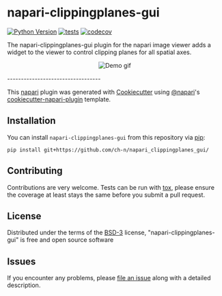 # napari-clippingplanes-gui

[//]: <[![License](https://img.shields.io/pypi/l/napari-clippingplanes-gui.svg?color=green)](https://github.com/ch-n/napari-clippingplanes-gui/raw/main/LICENSE)>

[//]: <[![PyPI](https://img.shields.io/pypi/v/napari-clippingplanes-gui.svg?color=green)](https://pypi.org/project/napari-clippingplanes-gui)>

[//]: <[![napari hub](https://img.shields.io/endpoint?url=https://api.napari-hub.org/shields/napari-clippingplanes-gui)](https://napari-hub.org/plugins/napari-clippingplanes-gui)>

[![Python Version](https://img.shields.io/pypi/pyversions/napari-clippingplanes-gui.svg?color=green)](https://python.org)
[![tests](https://github.com/ch-n/napari-clippingplanes-gui/workflows/tests/badge.svg)](https://github.com/ch-n/napari-clippingplanes-gui/actions)
[![codecov](https://codecov.io/gh/ch-n/napari-clippingplanes-gui/branch/main/graph/badge.svg)](https://codecov.io/gh/ch-n/napari-clippingplanes-gui)

The napari-clippingplanes-gui plugin for the napari image viewer adds a widget to the viewer to control clipping planes for all spatial axes.

<p align="center">
  <img src="https://github.com/ch-n/napari-clippingplanes-gui/raw/main/ClipperDemo.gif" alt="Demo gif" />
</p>
----------------------------------

This [napari] plugin was generated with [Cookiecutter] using [@napari]'s [cookiecutter-napari-plugin] template.

<!--
Don't miss the full getting started guide to set up your new package:
https://github.com/napari/cookiecutter-napari-plugin#getting-started

and review the napari docs for plugin developers:
https://napari.org/plugins/stable/index.html
-->

## Installation

You can install `napari-clippingplanes-gui` from this repository via [pip]:

    pip install git+https://github.com/ch-n/napari_clippingplanes_gui/



## Contributing

Contributions are very welcome. Tests can be run with [tox], please ensure
the coverage at least stays the same before you submit a pull request.

## License

Distributed under the terms of the [BSD-3] license,
"napari-clippingplanes-gui" is free and open source software

## Issues

If you encounter any problems, please [file an issue] along with a detailed description.

[napari]: https://github.com/napari/napari
[Cookiecutter]: https://github.com/audreyr/cookiecutter
[@napari]: https://github.com/napari
[MIT]: http://opensource.org/licenses/MIT
[BSD-3]: http://opensource.org/licenses/BSD-3-Clause
[GNU GPL v3.0]: http://www.gnu.org/licenses/gpl-3.0.txt
[GNU LGPL v3.0]: http://www.gnu.org/licenses/lgpl-3.0.txt
[Apache Software License 2.0]: http://www.apache.org/licenses/LICENSE-2.0
[Mozilla Public License 2.0]: https://www.mozilla.org/media/MPL/2.0/index.txt
[cookiecutter-napari-plugin]: https://github.com/napari/cookiecutter-napari-plugin
[file an issue]: https://github.com/ch-n/napari-clippingplanes-gui/issues

[napari]: https://github.com/napari/napari
[tox]: https://tox.readthedocs.io/en/latest/
[pip]: https://pypi.org/project/pip/
[PyPI]: https://pypi.org/
